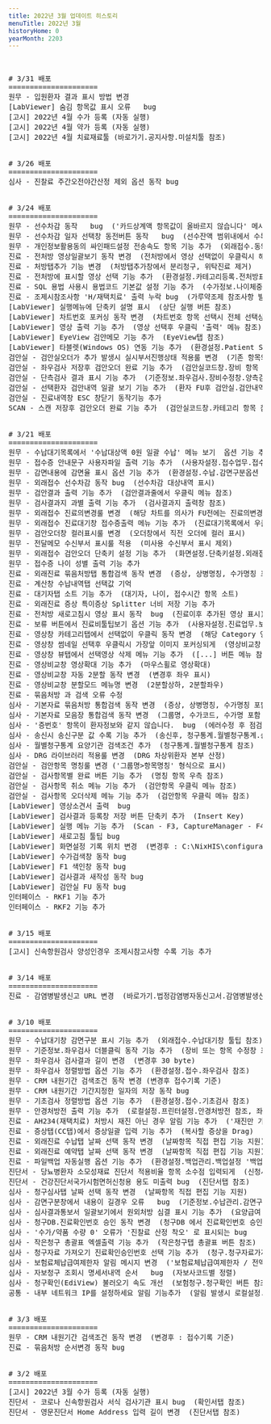 ```yaml
---
title: 2022년 3월 업데이트 히스토리
menuTitle: 2022년 3월
historyHome: 0
yearMonth: 2203
---
```


<pre>


<bold># 3/31 배포</bold>
=====================
<span class="box jemu">원무</span> - 입원환자 결과 표시 방법 변경  
<span class="box lab">[LabViewer]</span> 숨김 항목값 표시 오류   bug
<span class="box other">[고시]</span> 2022년 4월 수가 등록 (자동 실행)
<span class="box other">[고시]</span> 2022년 4월 약가 등록 (자동 실행)
<span class="box other">[고시]</span> 2022년 4월 치료재료툴 (바로가기.공지사항.미설치툴 참조)


<bold># 3/26 배포</bold>
=====================
<span class="box inspect">심사</span> - 진찰료 주간오전야간산정 제외 옵션 동작 bug


<bold># 3/24 배포</bold>
=====================
<span class="box jemu">원무</span> - 선수차감 동작   bug  ('카드상계액 항목값이 올바르지 않습니다' 메시지 bug)
<span class="box jemu">원무</span> - 선수차감 일자 선택창 동전버튼 동작   bug  (선수잔액 범위내에서 수록되도록)
<span class="box jemu">원무</span> - 개인정보활용동의 싸인패드설정 전송속도 항목 기능 추가  (외래접수.동의서.싸인패드설정창 참조)
<span class="box chart">진료</span> - 전처방 영상일괄보기 동작 변경  (전처방에서 영상 선택없이 우클릭시 해당일자의 모든 이미지 보기)
<span class="box chart">진료</span> - 처방탭추가 기능 변경  (처방탭추가창에서 분리청구, 위탁진료 제거)
<span class="box chart">진료</span> - 전처방에 표시할 영상 선택 기능 추가  (환경설정.카테고리등록.전처방표시 항목 참조)
<span class="box chart">진료</span> - SQL 용법 사용시 용법코드 기본값 설정 기능 추가  (수가정보.나이체중별탭 참조)
<span class="box chart">진료</span> - 조제시참조사항 'H/재택치료' 출력 누락 bug  (가루약조제 참조사항 발생시 누락되는 증상)
<span class="box other">[LabViewer]</span> 실행메뉴에 단축키 설명 표시  (상단 실행 버튼 참조)    
<span class="box other">[LabViewer]</span> 차트번호 포커싱 동작 변경  (차트번호 항목 선택시 전체 선택상태 되게)
<span class="box other">[LabViewer]</span> 영상 출력 기능 추가  (영상 선택후 우클릭 '출력' 메뉴 참조)
<span class="box other">[LabViewer]</span> EyeView 검안메모 기능 추가  (EyeView탭 참조)
<span class="box other">[LabViewer]</span> 타블렛(Windows OS) 연동 기능 추가  (환경설정.Patient Sync 참조)
<span class="box lab">검안실</span> - 검안실오더가 추가 발생시 실시부서진행상태 적용룰 변경  (기존 항목의 오더수행상태 유지)
<span class="box lab">검안실</span> - 좌우검사 저장후 검안오더 완료 기능 추가  (검안실코드창.장비 항목 참조)
<span class="box lab">검안실</span> - 단측검사 결과 표시 기능 추가  (기준정보.좌우검사.장비수정창.양측검사 항목 참조)
<span class="box lab">검안실</span> - 선택환자 검안내역 일괄 보기 기능 추가  (환자 FU후 검안실.검안내역 버튼 참조)
<span class="box lab">검안실</span> - 진료내역창 ESC 창닫기 동작기능 추가
<span class="box other">SCAN</span> - 스캔 저장후 검안오더 완료 기능 추가  (검안실코드창.카테고리 항목 참조)


<bold># 3/21 배포</bold>
=====================
<span class="box jemu">원무</span> - 수납대기목록에서 '수납대상액 0원 일괄 수납' 메뉴 보기  옵션 기능 추가  (사용자설정.수납업무.보기옵션 참조)
<span class="box jemu">원무</span> - 접수증 안내문구 사용자파일 출력 기능 추가  (사용자설정.접수업무.접수증출력옵션 참조)
<span class="box jemu">원무</span> - 감면내용에 감면율 표시 옵션 기능 추가  (환경설정.수납.감면구분옵션 참조)
<span class="box jemu">원무</span> - 외래접수 선수차감 동작 bug  (선수차감 대상내역 표시)
<span class="box jemu">원무</span> - 검안결과 출력 기능 추가  (검안결과줄에서 우클릭 메뉴 참조)
<span class="box jemu">원무</span> - 검사결과지 과별 출력 기능 추가  (검사결과지 출력창 참조)
<span class="box jemu">원무</span> - 외래접수 진료의변경룰 변경  (해당 차트를 의사가 FU전에는 진료의변경 가능)
<span class="box jemu">원무</span> - 외래접수 진료대기창 접수증출력 메뉴 기능 추가  (진료대기목록에서 우클릭 메뉴 참조)
<span class="box jemu">원무</span> - 검안오더창 컬러표시룰 변경  (오더창에서 직전 오더에 컬러 표시)
<span class="box jemu">원무</span> - 전달메모 수신부서 표시룰 적용  (미사용 수신부서 표시 제외)
<span class="box jemu">원무</span> - 외래접수 검안오더 단축키 설정 기능 추가  (화면설정.단축키설정.외래접수 참조)
<span class="box jemu">원무</span> - 접수증 나이 성별 출력 기능 추가
<span class="box chart">진료</span> - 외래진료 묶음처방탭 통합검색 동작 변경  (증상, 상병명칭, 수가명칭 포함 검색)
<span class="box chart">진료</span> - 계산창 수납내역탭 선택값 기억
<span class="box chart">진료</span> - 대기자탭 소트 기능 추가  (대기자, 나이, 접수시간 항목 소트)
<span class="box chart">진료</span> - 외래진료 증상 특이증상 Splitter 너비 저장 기능 추가  
<span class="box chart">진료</span> - 전처방 새로고침시 영상 표시 동작  bug  (진료이후 추가된 영상 표시)
<span class="box chart">진료</span> - 보류 버튼에서 진료비툴팁보기 옵션 기능 추가  (사용자설정.진료업무.보기옵션 참조)
<span class="box chart">진료</span> - 영상창 카테고리탭에서 선택없이 우클릭 동작 변경  (해당 Category 영상만 표시)
<span class="box chart">진료</span> - 영상창 썸네일 선택후 우클릭시 가장앞 이미지 포커싱되게  (영상비교창 동작 참조)
<span class="box chart">진료</span> - 영상창 뷰탭에서 선택영상 삭제 메뉴 기능 추가  ([...] 버튼 메뉴 참조)
<span class="box chart">진료</span> - 영상비교창 영상확대 기능 추가  (마우스휠로 영상확대)      
<span class="box chart">진료</span> - 영상비교창 자동 2분할 동작 변경  (변경후 좌우 표시)
<span class="box chart">진료</span> - 영상비교창 분할모드 메뉴명 변경  (2분할상하, 2분할좌우)
<span class="box chart">진료</span> - 묶음처방 과 검색 오류 수정
<span class="box inspect">심사</span> - 기본자료 묶음처방 통합검색 동작 변경  (증상, 상병명칭, 수가명칭 포함 검색)
<span class="box inspect">심사</span> - 기본자료 모음장 통합검색 동작 변경  (그룹명, 수가코드, 수가명 포함 검색)
<span class="box inspect">심사</span> - '증번호' 항목이 환자정보와 같지 않습니다.  bug  (에러수정 후 점검되지 않게)  
<span class="box inspect">심사</span> - 송신시 송신구분 값 수록 기능 추가  (송신후, 청구통계.월별청구통계.송신구분 항목 참조)
<span class="box inspect">심사</span> - 월별청구통계 요양기관 검색조건 추가  (청구통계.월별청구통계 참조)
<span class="box inspect">심사</span> - DRG 라이브러리 적용룰 변경  (DRG 차상위환자 본부 산정)
<span class="box lab">검안실</span> - 검안항목 명칭룰 변경 ('그룹명>항목명칭' 형식으로 표시)
<span class="box lab">검안실</span> - 검사항목별 완료 버튼 기능 추가  (명칭 항목 우측 참조)
<span class="box lab">검안실</span> - 검사항목 취소 메뉴 기능 추가  (검안항목 우클릭 메뉴 참조)
<span class="box lab">검안실</span> - 검사항목 오더삭제 메뉴 기능 추가  (검안항목 우클릭 메뉴 참조)
<span class="box lab">[LabViewer]</span> 영상소견서 출력  bug
<span class="box lab">[LabViewer]</span> 검사결과 등록창 저장 버튼 단축키 추가  (Insert Key)
<span class="box lab">[LabViewer]</span> 실행 메뉴 기능 추가  (Scan - F3, CaptureManager - F4, PosVision - F5)
<span class="box lab">[LabViewer]</span> 새로고침 툴팁 bug
<span class="box lab">[LabViewer]</span> 화면설정 기록 위치 변경  (변경후 : C:\NixHIS\configuration\ScreenDesign_EyeView.xml)
<span class="box lab">[LabViewer]</span> 수가검색창 동작 bug
<span class="box lab">[LabViewer]</span> F1 색인창 동작 bug
<span class="box lab">[LabViewer]</span> 검사결과 새작성 동작 bug
<span class="box lab">[LabViewer]</span> 검안실 FU 동작 bug
<span class="box other">인터페이스</span> - RKF1 기능 추가
<span class="box other">인터페이스</span> - RKF2 기능 추가


<bold># 3/15 배포</bold>
=====================
<span class="box other">[고시]</span> 신속항원검사 양성인경우 조제시참고사항 수록 기능 추가


<bold># 3/14 배포</bold>
=====================
<span class="box chart">진료</span> - 감염병발생신고 URL 변경  (바로가기.법정감염병자동신고서.감염병발생신고 메뉴 참조)


<bold># 3/10 배포</bold>
=====================
<span class="box jemu">원무</span> - 수납대기창 감면구분 표시 기능 추가  (외래접수.수납대기창 툴팁 참조)
<span class="box jemu">원무</span> - 기준정보.좌우검사 더블클릭 동작 기능 추가  (장비 또는 항목 수정창 표시)
<span class="box jemu">원무</span> - 좌우검사 검사결과 길이 변경  (변경후 30 byte)
<span class="box jemu">원무</span> - 좌우검사 정렬방법 옵션 기능 추가  (환경설정.접수.좌우검사 참조)
<span class="box jemu">원무</span> - CRM 내원기간 검색조건 동작 변경 (변경후 접수기록 기준)
<span class="box jemu">원무</span> - CRM 내원기간 기간지정한 일자의 저장 동작 bug  
<span class="box jemu">원무</span> - 기초검사 정렬방법 옵션 기능 추가  (환경설정.접수.기초검사 참조)
<span class="box jemu">원무</span> - 안경처방전 출력 기능 추가  (로컬설정.프린터설정.안경처방전 참조, 좌우검사결과 우측 메뉴 참조)
<span class="box chart">진료</span> - AH234(재택치료) 처방시 재진 아닌 경우 알림 기능 추가  ('재진만 가능합니다' 알림)
<span class="box chart">진료</span> - 증상탭(CC탭)에서 증상일괄 입력 기능 추가  (복사할 증상을 Drag)
<span class="box chart">진료</span> - 외래진료 수납탭 날짜 선택 동작 변경  (날짜항목 직접 편집 기능 지원)
<span class="box chart">진료</span> - 외래진료 예약탭 날짜 선택 동작 변경  (날짜항목 직접 편집 기능 지원)
<span class="box chart">진료</span> - 파일백업 자동실행 옵션 기능 추가  (환경설정.백업관리.백업설정 '백업확인없이 자동 실행' 옵션 참조)
<span class="box diag">진단서</span> - 당뇨병환자 소모성재료 진단서 적용비율 항목 소수점 입력되게  (신청서탭 참조)
<span class="box diag">진단서</span> - 건강진단서국가시험면허신청용 용도 미출력 bug  (진단서탭 참조)
<span class="box inspect">심사</span> - 청구심사탭 날짜 선택 동작 변경  (날짜항목 직접 편집 기능 지원)
<span class="box inspect">심사</span> - 감면구분창에서 내용이 길경우 오류   bug  (기준정보.수납관리.감면구분 메뉴 참조)
<span class="box inspect">심사</span> - 심사결과통보서 일괄보기에서 원외처방 심결 표시 기능 추가  (요양급여 심사결과 통보서 일괄보기창 참조)
<span class="box inspect">심사</span> - 청구DB.진료확인번호 승인 동작 변경  (청구DB 에서 진료확인번호 승인 시 진료DB에 적용)
<span class="box inspect">심사</span> - '수가/약품 수량 0' 오류가 '진찰료 산정 착오' 로 표시되는 bug
<span class="box inspect">심사</span> - 작은청구 총괄표 엑셀출력 기능 추가  (작은청구탭 총괄표 버튼 참조)
<span class="box inspect">심사</span> - 청구자료 가져오기 진료확인승인번호 선택 기능 추가  (청구.청구자료가져오기 버튼 참조)
<span class="box inspect">심사</span> - 보험료체납급여제한자 알림 메시지 변경  ('보험료체납급여제한자 / 전액본인부담 후 청구대상' 알림 표시)
<span class="box inspect">심사</span> - 자보청구 조회시 명세서내역 순서   bug  (자보사코드별 정렬)
<span class="box inspect">심사</span> - 청구확인(EdiView) 불러오기 속도 개선  (보험청구.청구확인 버튼 참조)
<span class="box other">공통</span> - 내부 네트워크 IP를 설정하세요 알림 기능추가  (알림 발생시 로컬설정.기본.내부네트워크IP 항목 참조)


<bold># 3/3 배포</bold>
=====================
<span class="box jemu">원무</span> - CRM 내원기간 검색조건 동작 변경  (변경후 : 접수기록 기준)
<span class="box chart">진료</span> - 묶음처방 순서변경 동작 bug


<bold># 3/2 배포</bold>
=====================
<span class="box other">[고시]</span> 2022년 3월 수가 등록 (자동 실행)
<span class="box diag">진단서</span> - 코로나 신속항원검사 서식 검사기관 표시 bug  (확인서탭 참조)
<span class="box diag">진단서</span> - 영문진단서 Home Address 입력 길이 변경  (진단서탭 참조)

</pre>
